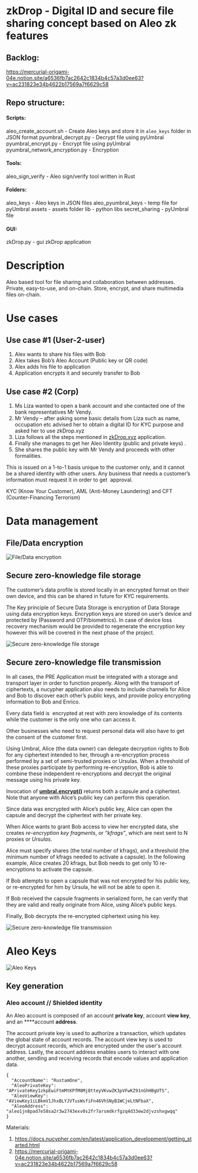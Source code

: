 # zkDrop - Digital ID and secure file sharing concept based on Aleo zk features

## Backlog:

https://mercurial-origami-04e.notion.site/a6536fb7ac2642c1834b4c57a3d0ee63?v=ac231823e34b4622b17569a7f6629c58

## Repo structure:

#### Scripts: 
aleo_create_account.sh - Create Aleo keys and store it in `aleo_keys` folder in JSON format 
pyumbral_decrypt.py - Decrypt file using pyUmbral
pyumbral_encrypt.py - Encrypt file using pyUmbral
pyumbral_network_encryption.py - Encryption

#### Tools:
aleo_sign_verify - Aleo sign/verify tool written in Rust

#### Folders:
aleo_keys - Aleo keys in JSON files
aleo_pyumbral_keys - temp file for pyUmbral
assets - assets folder
lib - python libs
secret_sharing - pyUmbral file

#### GUI:
zkDrop.py - gui zkDrop application

# Description

Aleo based tool for file sharing and collaboration between addresses. Private, easy-to-use, and on-chain. Store, encrypt, and share multimedia files on-chain.

# Use cases

## Use case #1 (User-2-user)

1. Alex wants to share his files with Bob
2. Alex takes Bob’s Aleo Account (Public key or QR code)
3. Alex adds his file to application
4. Application encrypts it and securely transfer to Bob

## Use case #2 (Corp)

1. Ms Liza wanted to open a bank account and she contacted one of the bank representatives Mr Vendy.
2. Mr Vendy – after asking some basic details from Liza such as name, occupation etc advised her to obtain a digital ID for KYC purpose and asked her to use zkDrop.xyz
3. Liza follows all the steps mentioned in [zkDrop.xyz](http://zkDrop.xyz) application.
4. Finally she manages to get her Aleo Identity (public and private keys) .
5. She shares the public key with Mr Vendy and proceeds with other formalities.

This is issued on a 1-to-1 basis unique to the customer only, and it cannot be a shared identity with other users. Any business that needs a customer’s information must request it in order to get  approval.

KYC (Know Your Customer), AML (Anti-Money Laundering) and CFT (Counter-Financing Terrorism)

# Data management

## File/Data encryption

![File/Data encryption](https://raw.githubusercontent.com/4sm-ops/zkDrop/main/assets/zkdrop-file-data-encryption.png)

## Secure zero-knowledge file storage

The customer’s data profile is stored locally in an encrypted format on their own device, and this can be shared in future for KYC requirements.

The Key principle of Secure Data Storage is encryption of Data Storage using data encryption keys. Encryption keys are stored on user’s device and protected by (Password and OTP/biometrics). In case of device loss recovery mechanism would be provided to regenerate the encryption key however this will be covered in the next phase of the project.

![Secure zero-knowledge file storage](https://raw.githubusercontent.com/4sm-ops/zkDrop/main/assets/zkdrop-file-storage.png)

## Secure zero-knowledge file transmission

In all cases, the PRE Application must be integrated with a storage and transport layer in order to function properly. Along with the transport of ciphertexts, a nucypher application also needs to include channels for Alice and Bob to discover each other’s public keys, and provide policy encrypting information to Bob and Enrico.

Every data field is  encrypted at rest with zero knowledge of its contents while the customer is the only one who can access it.

Other businesses who need to request personal data will also have to get the consent of the customer first.

Using Umbral, Alice (the data owner) can delegate decryption rights to Bob for any ciphertext intended to her, through a re-encryption process performed by a set of semi-trusted proxies or Ursulas. When a threshold of these proxies participate by performing re-encryption, Bob is able to combine these independent re-encryptions and decrypt the original message using his private key.

Invocation of **[umbral.encrypt()](https://pyumbral.readthedocs.io/en/latest/api.html#umbral.encrypt)** returns both a capsule and a ciphertext. Note that anyone with Alice’s public key can perform this operation.

Since data was encrypted with Alice’s public key, Alice can open the capsule and decrypt the ciphertext with her private key.

When Alice wants to grant Bob access to view her encrypted data, she creates *re-encryption key fragments*, or *“kfrags”*, which are next sent to N proxies or *Ursulas*.

Alice must specify shares (the total number of kfrags), and a threshold (the minimum number of kfrags needed to activate a capsule). In the following example, Alice creates 20 kfrags, but Bob needs to get only 10 re-encryptions to activate the capsule.

If Bob attempts to open a capsule that was not encrypted for his public key, or re-encrypted for him by Ursula, he will not be able to open it.

If Bob received the capsule fragments in serialized form, he can verify that they are valid and really originate from Alice, using Alice’s public keys.

Finally, Bob decrypts the re-encrypted ciphertext using his key.

![Secure zero-knowledge file transmission](https://raw.githubusercontent.com/4sm-ops/zkDrop/main/assets/zkdrop-secure-zk-file-transmission.png)


# Aleo Keys

![Aleo Keys](https://raw.githubusercontent.com/4sm-ops/zkDrop/main/assets/zkdrop-aloe-keys.png)

## Key generation

### Aleo account // Shielded identity

An Aleo account is composed of an account **private key**, account **view key**, and an ****account **address**.

The account private key is used to authorize a transaction, which updates the global state of account records. The account view key is used to decrypt account records, which are encrypted under the user's account address. Lastly, the account address enables users to interact with one another, sending and receiving records that encode values and application data.

```
{
  "AccountName": "RustamOne",
  "AleoPrivateKey": "APrivateKey1zkpEwiFtmMtKPfM8Mj8tteyVKvwZK3pVFwKZ91nGhHBgUTS",
  "AleoViewKey": "AViewKey1iLBkmV1JhxBLYJVTusWsfiFn46VhSNyB1WCjeLtNFbaX",
  "AleoAddress": "aleo1jn8pad7e58sa2r3w2743exv0s2fr7arsmdkrfgzq4d33ew2djvzshxgwqq"
}
```

Materials:

1. https://docs.nucypher.com/en/latest/application_development/getting_started.html
2. https://mercurial-origami-04e.notion.site/a6536fb7ac2642c1834b4c57a3d0ee63?v=ac231823e34b4622b17569a7f6629c58

